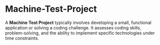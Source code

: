 # Machine-Test-Project
A **Machine Test Project** typically involves developing a small, functional application or solving a coding challenge. It assesses coding skills, problem-solving, and the ability to implement specific technologies under time constraints.
